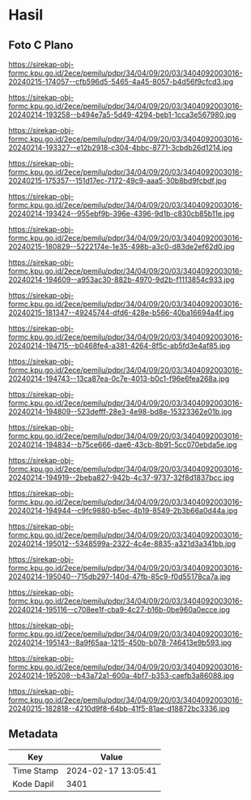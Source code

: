 # Hasil

## Foto C Plano

https://sirekap-obj-formc.kpu.go.id/2ece/pemilu/pdpr/34/04/09/20/03/3404092003016-20240215-174057--cfb596d5-5465-4a45-8057-b4d56f9cfcd3.jpg

https://sirekap-obj-formc.kpu.go.id/2ece/pemilu/pdpr/34/04/09/20/03/3404092003016-20240214-193258--b494e7a5-5d49-4294-beb1-1cca3e567980.jpg

https://sirekap-obj-formc.kpu.go.id/2ece/pemilu/pdpr/34/04/09/20/03/3404092003016-20240214-193327--e12b2918-c304-4bbc-8771-3cbdb26d1214.jpg

https://sirekap-obj-formc.kpu.go.id/2ece/pemilu/pdpr/34/04/09/20/03/3404092003016-20240215-175357--151d17ec-7172-49c9-aaa5-30b8bd9fcbdf.jpg

https://sirekap-obj-formc.kpu.go.id/2ece/pemilu/pdpr/34/04/09/20/03/3404092003016-20240214-193424--955ebf9b-396e-4396-9d1b-c830cb85b11e.jpg

https://sirekap-obj-formc.kpu.go.id/2ece/pemilu/pdpr/34/04/09/20/03/3404092003016-20240215-180829--5222174e-1e35-498b-a3c0-d83de2ef62d0.jpg

https://sirekap-obj-formc.kpu.go.id/2ece/pemilu/pdpr/34/04/09/20/03/3404092003016-20240214-194609--a953ac30-882b-4970-9d2b-f1113854c933.jpg

https://sirekap-obj-formc.kpu.go.id/2ece/pemilu/pdpr/34/04/09/20/03/3404092003016-20240215-181347--49245744-dfd6-428e-b566-40ba16694a4f.jpg

https://sirekap-obj-formc.kpu.go.id/2ece/pemilu/pdpr/34/04/09/20/03/3404092003016-20240214-194715--b0468fe4-a381-4264-8f5c-ab5fd3e4af85.jpg

https://sirekap-obj-formc.kpu.go.id/2ece/pemilu/pdpr/34/04/09/20/03/3404092003016-20240214-194743--13ca87ea-0c7e-4013-b0c1-f96e6fea268a.jpg

https://sirekap-obj-formc.kpu.go.id/2ece/pemilu/pdpr/34/04/09/20/03/3404092003016-20240214-194809--523defff-28e3-4e98-bd8e-15323362e01b.jpg

https://sirekap-obj-formc.kpu.go.id/2ece/pemilu/pdpr/34/04/09/20/03/3404092003016-20240214-194834--b75ce666-dae6-43cb-8b91-5cc070ebda5e.jpg

https://sirekap-obj-formc.kpu.go.id/2ece/pemilu/pdpr/34/04/09/20/03/3404092003016-20240214-194919--2beba827-942b-4c37-9737-32f8d1837bcc.jpg

https://sirekap-obj-formc.kpu.go.id/2ece/pemilu/pdpr/34/04/09/20/03/3404092003016-20240214-194944--c9fc9880-b5ec-4b19-8549-2b3b66a0d44a.jpg

https://sirekap-obj-formc.kpu.go.id/2ece/pemilu/pdpr/34/04/09/20/03/3404092003016-20240214-195012--5348599a-2322-4c4e-8835-a321d3a341bb.jpg

https://sirekap-obj-formc.kpu.go.id/2ece/pemilu/pdpr/34/04/09/20/03/3404092003016-20240214-195040--715db297-140d-47fb-85c9-f0d55178ca7a.jpg

https://sirekap-obj-formc.kpu.go.id/2ece/pemilu/pdpr/34/04/09/20/03/3404092003016-20240214-195116--c708ee1f-cba9-4c27-b16b-0be960a0ecce.jpg

https://sirekap-obj-formc.kpu.go.id/2ece/pemilu/pdpr/34/04/09/20/03/3404092003016-20240214-195143--8a9f65aa-1215-450b-b078-746413e9b593.jpg

https://sirekap-obj-formc.kpu.go.id/2ece/pemilu/pdpr/34/04/09/20/03/3404092003016-20240214-195208--b43a72a1-600a-4bf7-b353-caefb3a86088.jpg

https://sirekap-obj-formc.kpu.go.id/2ece/pemilu/pdpr/34/04/09/20/03/3404092003016-20240215-182818--4210d9f8-64bb-41f5-81ae-d18872bc3336.jpg


## Metadata

| Key        | Value               |
| ---------- | ------------------- |
| Time Stamp | 2024-02-17 13:05:41 |
| Kode Dapil | 3401                |



